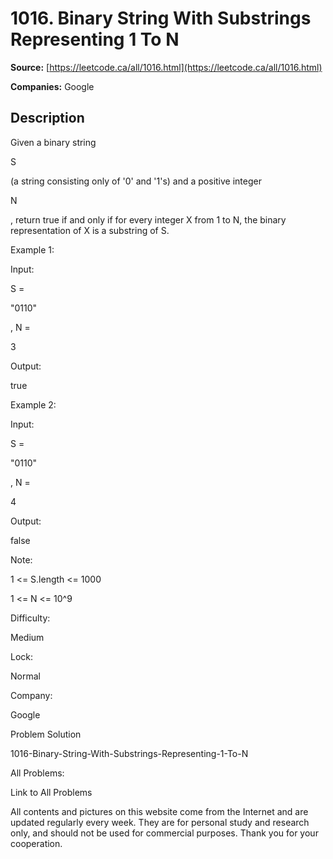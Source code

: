 # 1016. Binary String With Substrings Representing 1 To N

**Source:** [https://leetcode.ca/all/1016.html](https://leetcode.ca/all/1016.html)

**Companies:** Google

## Description

Given a binary string

S

(a string consisting only of '0' and '1's)
        and a positive integer

N

, return true if and only if for every integer X from 1
        to N, the binary representation of X is a substring of S.

Example 1:

Input:

S =

"0110"

, N =

3

Output:

true

Example 2:

Input:

S =

"0110"

, N =

4

Output:

false

Note:

1 <= S.length <= 1000

1 <= N <= 10^9

Difficulty:

Medium

Lock:

Normal

Company:

Google

Problem Solution

1016-Binary-String-With-Substrings-Representing-1-To-N

All Problems:

Link to All Problems

All contents and pictures on this website come from the Internet and are updated regularly every week. They are for personal study and research only, and should not be used for commercial purposes. Thank you for your cooperation.


